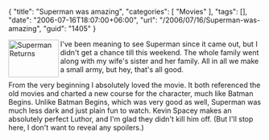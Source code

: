 {
	"title": "Superman was amazing",
	"categories": [
		"Movies"
	],
	"tags": [],
	"date": "2006-07-16T18:07:00+06:00",
	"url": "/2006/07/16/Superman-was-amazing",
	"guid": "1405"
}

<a href="http://supermanreturns.warnerbros.com/webmaster/graphics.html?id=11" target="_blank"><img src="http://pdl.warnerbros.com/wbol/us/supermanreturns/webmaster/SRW_elements_graphic11.jpg" width="100" height="75" border="0" alt="Superman Returns" align="left"></a>

I've been meaning to see Superman since it came out, but I didn't get a chance till this weekend. The whole family went along with my wife's sister and her family. All in all we make a small army, but hey, that's all good.

From the very beginning I absolutely loved the movie. It both referenced the old movies and charted a new course for the character, much like Batman Begins. Unlike Batman Begins, which was very good as well, Superman was much less dark and just plain fun to watch. Kevin Spacey makes an absolutely perfect Luthor, and I'm glad they didn't kill him off. (But I'll stop here, I don't want to reveal any spoilers.)